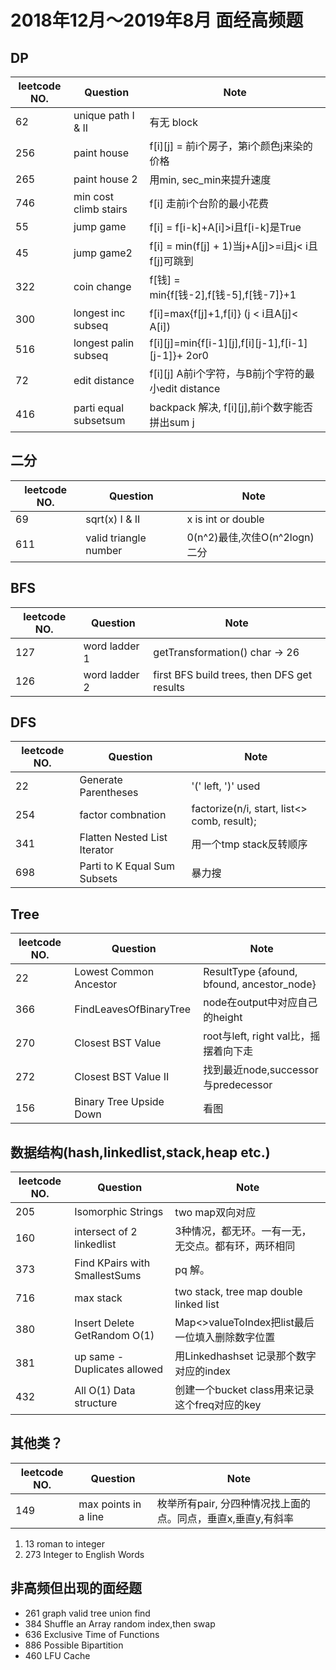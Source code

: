 # 2018年12月～2019年8月 面经高频题

## DP
| leetcode NO. | Question              | Note                                       | 
|--------------|-----------------------|--------------------------------------------| 
| 62           | unique path I & II    | 有无 block                                   | 
| 256          | paint house           | f[i][j] = 前i个房子，第i个颜色j来染的价格         | 
| 265          | paint house 2         | 用min, sec_min来提升速度                       | 
| 746          | min cost climb stairs | f[i] 走前i个台阶的最小花费                      | 
| 55           | jump game             | f[i] = f[i-k]+A[i]>i且f[i-k]是True           | 
| 45           | jump game2            | f[i] = min(f[j] + 1)当j+A[j]>=i且j< i且f[j]可跳到| 
| 322          | coin change           | f[钱] = min{f[钱-2],f[钱-5],f[钱-7]}+1         | 
| 300          | longest inc subseq    | f[i]=max{f[j]+1,f[i]} (j < i且A[j]< A[i])     | 
| 516          | longest palin subseq  | f[i][j]=min{f[i-1][j],f[i][j-1],f[i-1][j-1]}+ 2or0| 
| 72           | edit distance         | f[i][j] A前i个字符，与B前j个字符的最小edit distance|
| 416          | parti equal subsetsum | backpack 解决, f[i][j],前i个数字能否拼出sum j   |

## 二分
| leetcode NO. | Question              | Note                    | 
|--------------|-----------------------|-------------------------| 
| 69           | sqrt(x) I & II        | x is int or double      | 
| 611          | valid triangle number | 0(n^2)最佳,次佳O(n^2logn)二分 | 

## BFS
| leetcode NO. | Question      | Note                                        | 
|--------------|---------------|---------------------------------------------| 
| 127          | word ladder 1 | getTransformation() char -> 26              | 
| 126          | word ladder 2 | first BFS build trees, then DFS get results | 

## DFS
| leetcode NO. | Question                     | Note                                        | 
|--------------|------------------------------|---------------------------------------------| 
| 22           | Generate Parentheses         | '(' left, ')' used                          | 
| 254          | factor combnation            | factorize(n/i, start, list<> comb, result); | 
| 341          | Flatten Nested List Iterator | 用一个tmp stack反转顺序                        | 
| 698          | Parti to K Equal Sum Subsets | 暴力搜                                       |

## Tree
| leetcode NO. | Question                | Note                                       | 
|--------------|-------------------------|--------------------------------------------| 
| 22           | Lowest Common Ancestor  | ResultType {afound, bfound, ancestor_node} | 
| 366          | FindLeavesOfBinaryTree  | node在output中对应自己的height                | 
| 270          | Closest BST Value       | root与left, right val比，摇摆着向下走          | 
| 272          | Closest BST Value II    | 找到最近node,successor与predecessor          | 
| 156          | Binary Tree Upside Down | 看图                                        | 

## 数据结构(hash,linkedlist,stack,heap etc.)
| leetcode NO. | Question                     | Note                               | 
|--------------|------------------------------|------------------------------------| 
| 205          | Isomorphic Strings           | two map双向对应                             | 
| 160          | intersect of 2 linkedlist    | 3种情况，都无环。一有一无，无交点。都有环，两环相同  | 
| 373          | Find KPairs with SmallestSums| pq 解。                                     |
| 716          | max stack                    | two stack, tree map double linked list     |
| 380          | Insert Delete GetRandom O(1) | Map<>valueToIndex把list最后一位填入删除数字位置 | 
| 381	         | up same - Duplicates allowed | 用Linkedhashset 记录那个数字对应的index       |
|432           | All O(1) Data structure      | 创建一个bucket class用来记录这个freq对应的key  |  

## 其他类？
| leetcode NO. | Question                     | Note                                              | 
|--------------|------------------------------|---------------------------------------------------| 
| 149          | max points in a line         |枚举所有pair, 分四种情况找上面的点。同点，垂直x,垂直y,有斜率 | 

1.  13 roman to integer
2.  273 Integer to English Words

## 非高频但出现的面经题
- 261 graph valid tree        union find
- 384	Shuffle an Array        random index,then swap   
- 636 Exclusive Time of Functions 
- 886	Possible Bipartition
- 460	LFU Cache
